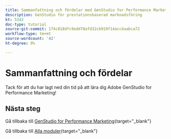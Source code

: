 ```yaml
---
title: Sammanfattning och fördelar med GenStudio for Performance Marketing
description: GenStudio för prestationsbaserad marknadsföring
kt: 5342
doc-type: tutorial
source-git-commit: 174c818dfc9edd78afd32cb919f14acc4aabca72
workflow-type: tm+mt
source-wordcount: '42'
ht-degree: 9%

---
```


# Sammanfattning och fördelar

Tack för att du har lagt ned din tid på att lära dig Adobe GenStudio for Performance Marketing!


## Nästa steg

Gå tillbaka till [GenStudio for Performance Marketing](./genstudio.md){target="_blank"}

Gå tillbaka till [Alla moduler](./../../../overview.md){target="_blank"}
